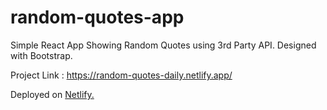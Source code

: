 # random-quotes-app
Simple React App Showing Random Quotes using 3rd Party API. Designed with Bootstrap.

Project Link : https://random-quotes-daily.netlify.app/


Deployed on [Netlify.](https://www.netlify.com)


